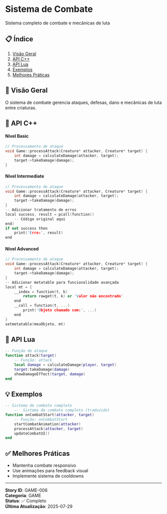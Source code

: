 # Sistema de Combate

Sistema completo de combate e mecânicas de luta

## 📋 Índice
1. [Visão Geral](#visão-geral)
2. [API C++](#api-c)
3. [API Lua](#api-lua)
4. [Exemplos](#exemplos)
5. [Melhores Práticas](#melhores-práticas)

## 🎯 Visão Geral

O sistema de combate gerencia ataques, defesas, dano e mecânicas de luta entre criaturas.

## 🔧 API C++

#### Nível Basic
```cpp
// Processamento de ataque
void Game::processAttack(Creature* attacker, Creature* target) {
    int damage = calculateDamage(attacker, target);
    target->takeDamage(damage);
}
```

#### Nível Intermediate
```cpp
// Processamento de ataque
void Game::processAttack(Creature* attacker, Creature* target) {
    int damage = calculateDamage(attacker, target);
    target->takeDamage(damage);
}
-- Adicionar tratamento de erros
local success, result = pcall(function()
    -- Código original aqui
end)
if not success then
    print('Erro:', result)
end
```

#### Nível Advanced
```cpp
// Processamento de ataque
void Game::processAttack(Creature* attacker, Creature* target) {
    int damage = calculateDamage(attacker, target);
    target->takeDamage(damage);
}
-- Adicionar metatable para funcionalidade avançada
local mt = {
    __index = function(t, k)
        return rawget(t, k) or 'Valor não encontrado'
    end
    __call = function(t, ...)
        print('Objeto chamado com:', ...)
    end
}
setmetatable(meuObjeto, mt)
```

## 🐍 API Lua

```lua
-- Função de ataque
function attack(target)
    -- Função: attack
    local damage = calculateDamage(player, target)
    target:takeDamage(damage)
    showDamageEffect(target, damage)
end
```

## 💡 Exemplos

```lua
-- Sistema de combate completo
    --  Sistema de combate completo (traduzido)
function onCombatStart(attacker, target)
    -- Função: onCombatStart
    startCombatAnimation(attacker)
    processAttack(attacker, target)
    updateCombatUI()
end
```

## ✅ Melhores Práticas

- Mantenha combate responsivo
- Use animações para feedback visual
- Implemente sistema de cooldowns

---

**Story ID**: GAME-006  
**Categoria**: GAME  
**Status**: ✅ Completo  
**Última Atualização**: 2025-07-29
